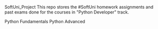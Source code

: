 SoftUni_Project
This repo stores the #SoftUni homework assignments and past exams done for the courses in "Python Developer" track.

Python Fundamentals
Python Advanced
